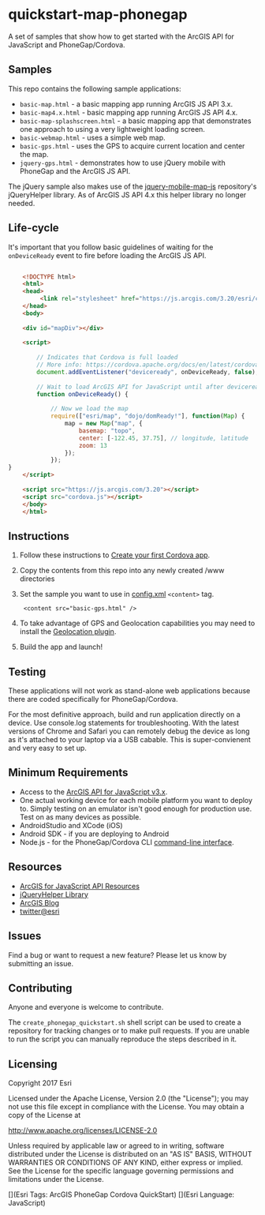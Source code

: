 # quickstart-map-phonegap

A set of samples that show how to get started with the ArcGIS API for JavaScript and PhoneGap/Cordova. 

## Samples
This repo contains the following sample applications:

* `basic-map.html` - a basic mapping app running ArcGIS JS API 3.x.
* `basic-map4.x.html` - basic mapping app running ArcGIS JS API 4.x.
* `basic-map-splashscreen.html` - a basic mapping app that demonstrates one approach to using a very lightweight loading screen.
* `basic-webmap.html` - uses a simple web map.
* `basic-gps.html` - uses the GPS to acquire current location and center the map.
* `jquery-gps.html` - demonstrates how to use jQuery mobile with PhoneGap and the ArcGIS JS API. 

The jQuery sample also makes use of the [jquery-mobile-map-js](https://github.com/Esri/jquery-mobile-map-js) repository's jQueryHelper library. As of ArcGIS JS API 4.x this helper library no longer needed.

## Life-cycle

It's important that you follow basic guidelines of waiting for the `onDeviceReady` event to fire before loading the ArcGIS JS API.


```html

	<!DOCTYPE html>
	<html>
	<head>
         <link rel="stylesheet" href="https://js.arcgis.com/3.20/esri/css/esri.css">
	</head>
    <body>
    
    <div id="mapDiv"></div>
    
	<script>
	
        // Indicates that Cordova is full loaded
        // More info: https://cordova.apache.org/docs/en/latest/cordova/events/events.html
        document.addEventListener("deviceready", onDeviceReady, false);
        
        // Wait to load ArcGIS API for JavaScript until after deviceready event
        function onDeviceReady() {
        
            // Now we load the map
            require(["esri/map", "dojo/domReady!"], function(Map) {
                map = new Map("map", {
                    basemap: "topo",  
                    center: [-122.45, 37.75], // longitude, latitude
                    zoom: 13
                });
            });
}
	</script>
	
	<script src="https://js.arcgis.com/3.20"></script>
	<script src="cordova.js"></script>
    </body>
    </html>

```

## Instructions


1. Follow these instructions to [Create your first Cordova app](https://cordova.apache.org/docs/en/latest/guide/cli/index.html).

2. Copy the contents from this repo into any newly created /www directories
3. Set the sample you want to use in [config.xml](https://cordova.apache.org/docs/en/latest/config_ref/index.html) `<content>` tag.

    	<content src="basic-gps.html" />

8. To take advantage of GPS and Geolocation capabilities you may need to install the [Geolocation plugin](https://www.npmjs.com/package/cordova-plugin-geolocation). 
9. Build the app and launch!

## Testing

These applications will not work as stand-alone web applications because there are coded specifically for PhoneGap/Cordova. 

For the most definitive approach, build and run application directly on a device. Use console.log statements for troubleshooting. With the latest versions of Chrome and Safari you can remotely debug the device as long as it's attached to your laptop via a USB cabable. This is super-convienent and very easy to set up.

## Minimum Requirements

* Access to the [ArcGIS API for JavaScript v3.x](https://developers.arcgis.com/javascript/3/jsapi/).
* One actual working device for each mobile platform you want to deploy to. Simply testing on an emulator isn't good enough for production use. Test on as many devices as possible.
* AndroidStudio and XCode (iOS)
* Android SDK - if you are deploying to Android
* Node.js - for the PhoneGap/Cordova CLI [command-line interface](https://cordova.apache.org/docs/en/latest/guide/cli/#installing-the-cordova-cli). 

## Resources

* [ArcGIS for JavaScript API Resources](https://developers.arcgis.com/javascript/3/jsapi/)
* [jQueryHelper Library](https://github.com/Esri/jquery-mobile-map-js)
* [ArcGIS Blog](http://blogs.esri.com/esri/arcgis/)
* [twitter@esri](http://twitter.com/esri)

## Issues

Find a bug or want to request a new feature?  Please let us know by submitting an issue.

## Contributing

Anyone and everyone is welcome to contribute. 

The `create_phonegap_quickstart.sh` shell script can be used to create a repository for tracking changes or to make pull requests. If you are unable to run the script you can manually reproduce the steps described in it. 

## Licensing
Copyright 2017 Esri

Licensed under the Apache License, Version 2.0 (the "License");
you may not use this file except in compliance with the License.
You may obtain a copy of the License at

   http://www.apache.org/licenses/LICENSE-2.0

Unless required by applicable law or agreed to in writing, software
distributed under the License is distributed on an "AS IS" BASIS,
WITHOUT WARRANTIES OR CONDITIONS OF ANY KIND, either express or implied.
See the License for the specific language governing permissions and
limitations under the License.

[](Esri Tags: ArcGIS PhoneGap Cordova QuickStart)
[](Esri Language: JavaScript)
